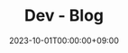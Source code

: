 ---
title: "Dev - Blog"
description: ""
summary: "Blog 관련 내용을 작성합니다."
date: 2023-10-01T00:00:00+09:00
lastmod: 2023-10-01T00:00:00+09:00
draft: false
weight: 50
pinned: false
homepage: true
---